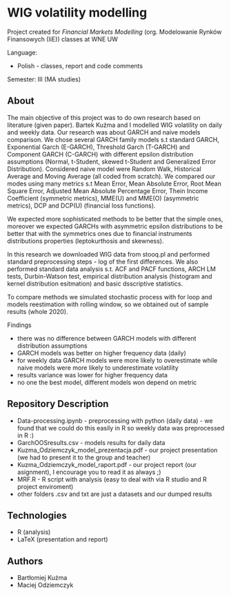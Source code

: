 # WIG volatility modelling
Project created for *Financial Markets Modelling* (org. Modelowanie Rynków Finansowych (IiE)) classes at WNE UW

Language:
 - Polish - classes, report and code comments

Semester: III (MA studies)

## About
The main objective of this project was to do own research based on literature (given paper). Bartek Kuźma and I modelled WIG volatility on daily and weekly data. Our research was about GARCH and naive models comparison. We chose several GARCH family models s.t standard GARCH, Exponential Garch (E-GARCH), Threshold Garch (T-GARCH) and Component GARCH (C-GARCH) with different epsilon distribution assumptions (Normal, t-Student, skewed t-Student and Generalized Error Distribution). Considered naive model were Random Walk, Historical Average and Moving Average (all coded from scratch). We compared our modes using many metrics s.t Mean Error, Mean Absolute Error, Root Mean Square Error, Adjusted Mean Absolute Percentage Error, Thein Income Coefficient (symmetric metrics), MME(U) and MME(O) (asymmetric metrics), DCP and DCP(U) (financial loss functions).

We expected more sophisticated methods to be better that the simple ones, moreover we expected GARCHs with asymmetric epsilon distributions to be better that with the symmetrics ones due to financial instruments distributions properties (leptokurthosis and skewness). 

In this research we downloaded WIG data from stooq.pl and performed standard preprocessing steps - log of the first differences. We also performed standard data analysis s.t. ACF and PACF functions, ARCH LM tests, Durbin-Watson test, empirical distribution analysis (histogram and kernel distribution esitmation) and basic dsscriptive statistics.

To compare methods we simulated stochastic process with for loop and models reestimation with rolling window, so we obtained out of sample results (whole 2020).

Findings
 - there was no difference between GARCH models with different distribution assumptions 
 - GARCH models was better on higher frequency data (daily) 
 - for weekly data GARCH models were more likely to overestimate while naive models were more likely to underestimate volatility
 - results variance was lower for higher frequency data
 - no one the best model, different models won depend on metric

## Repository Description
 - Data-processing.ipynb - preprocessing with python (daily data) - we found that we could do this easily in R so weekly data was preprocessed in R :)
 - GarchOOSresults.csv - models results for daily data
 - Kuzma_Odziemczyk_model_prezentacja.pdf - our project presentation (we had to present it to the group and teacher)
 - Kuzma_Odziemczyk_model_raport.pdf - our project report (our asignment), I encourage you to read it as always ;)
 - MRF.R - R script with analysis (easy to deal with via R studio and R project enviroment)
 - other folders .csv and txt are just a datasets and our dumped results

## Technologies
 - R (analysis)
 - LaTeX (presentation and report)

## Authors
 - Bartłomiej Kuźma
 - Maciej Odziemczyk
